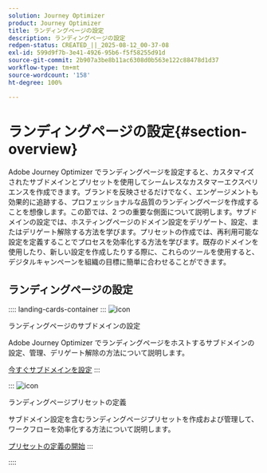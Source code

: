 ```yaml
---
solution: Journey Optimizer
product: Journey Optimizer
title: ランディングページの設定
description: ランディングページの設定
redpen-status: CREATED_||_2025-08-12_00-37-08
exl-id: 599d9f7b-3e41-4926-95b6-f5f58255d91d
source-git-commit: 2b907a3be8b11ac6308d0b563e122c88478d1d37
workflow-type: tm+mt
source-wordcount: '158'
ht-degree: 100%

---
```


# ランディングページの設定{#section-overview}

Adobe Journey Optimizer でランディングページを設定すると、カスタマイズされたサブドメインとプリセットを使用してシームレスなカスタマーエクスペリエンスを作成できます。ブランドを反映させるだけでなく、エンゲージメントも効果的に追跡する、プロフェッショナルな品質のランディングページを作成することを想像します。この節では、2 つの重要な側面について説明します。サブドメインの設定では、ホスティングページのドメイン設定をデリゲート、設定、またはデリゲート解除する方法を学びます。プリセットの作成では、再利用可能な設定を定義することでプロセスを効率化する方法を学びます。既存のドメインを使用したり、新しい設定を作成したりする際に、これらのツールを使用すると、デジタルキャンペーンを組織の目標に簡単に合わせることができます。

## ランディングページの設定

:::: landing-cards-container
:::
![icon](https://cdn.experienceleague.adobe.com/icons/gear.svg?lang=ja)

ランディングページのサブドメインの設定

Adobe Journey Optimizer でランディングページをホストするサブドメインの設定、管理、デリゲート解除の方法について説明します。

[今すぐサブドメインを設定](../using/landing-pages/lp-subdomains.md)
:::

:::
![icon](https://cdn.experienceleague.adobe.com/icons/list-check.svg?lang=ja)

ランディングページプリセットの定義

サブドメイン設定を含むランディングページプリセットを作成および管理して、ワークフローを効率化する方法について説明します。

[プリセットの定義の開始](../using/landing-pages/lp-presets.md)
:::

::::
